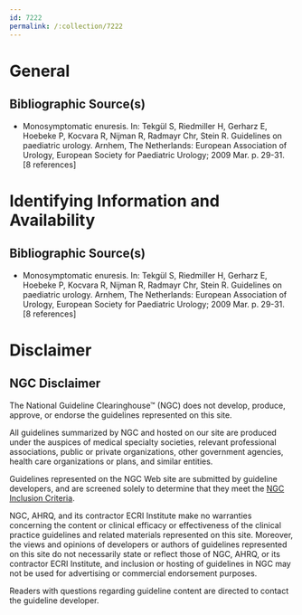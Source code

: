 ```yaml
---
id: 7222
permalink: /:collection/7222
---
```


# General

## Bibliographic Source(s)

- Monosymptomatic enuresis. In: Tekgül S, Riedmiller H, Gerharz E, Hoebeke P, Kocvara R, Nijman R, Radmayr Chr, Stein R. Guidelines on paediatric urology. Arnhem, The Netherlands: European Association of Urology, European Society for Paediatric Urology; 2009 Mar. p. 29-31. [8 references]

# Identifying Information and Availability

## Bibliographic Source(s)

- Monosymptomatic enuresis. In: Tekgül S, Riedmiller H, Gerharz E, Hoebeke P, Kocvara R, Nijman R, Radmayr Chr, Stein R. Guidelines on paediatric urology. Arnhem, The Netherlands: European Association of Urology, European Society for Paediatric Urology; 2009 Mar. p. 29-31. [8 references]

# Disclaimer

## NGC Disclaimer

The National Guideline Clearinghouse™ (NGC) does not develop, produce, approve, or endorse the guidelines represented on this site.

All guidelines summarized by NGC and hosted on our site are produced under the auspices of medical specialty societies, relevant professional associations, public or private organizations, other government agencies, health care organizations or plans, and similar entities.

Guidelines represented on the NGC Web site are submitted by guideline developers, and are screened solely to determine that they meet the [NGC Inclusion Criteria](/help-and-about/summaries/inclusion-criteria).

NGC, AHRQ, and its contractor ECRI Institute make no warranties concerning the content or clinical efficacy or effectiveness of the clinical practice guidelines and related materials represented on this site. Moreover, the views and opinions of developers or authors of guidelines represented on this site do not necessarily state or reflect those of NGC, AHRQ, or its contractor ECRI Institute, and inclusion or hosting of guidelines in NGC may not be used for advertising or commercial endorsement purposes.

Readers with questions regarding guideline content are directed to contact the guideline developer.

